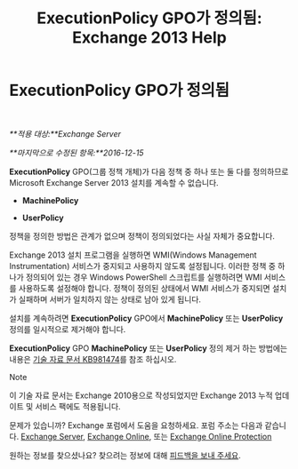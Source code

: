 ﻿---
title: 'ExecutionPolicy GPO가 정의됨: Exchange 2013 Help'
TOCTitle: ExecutionPolicy GPO가 정의됨
ms:assetid: 63de83e2-9a6b-4f57-85b9-df445bea18dd
ms:mtpsurl: https://technet.microsoft.com/ko-kr/library/ms.exch.setupreadiness.powershellexecutionpolicycheckset(v=EXCHG.150)
ms:contentKeyID: 61203320
ms.date: 05/22/2018
mtps_version: v=EXCHG.150
ms.translationtype: MT
---

# ExecutionPolicy GPO가 정의됨

 

_**적용 대상:**Exchange Server_

_**마지막으로 수정된 항목:**2016-12-15_

**ExecutionPolicy** GPO(그룹 정책 개체)가 다음 정책 중 하나 또는 둘 다를 정의하므로 Microsoft Exchange Server 2013 설치를 계속할 수 없습니다.

  - **MachinePolicy**

  - **UserPolicy**

정책을 정의한 방법은 관계가 없으며 정책이 정의되었다는 사실 자체가 중요합니다.

Exchange 2013 설치 프로그램을 실행하면 WMI(Windows Management Instrumentation) 서비스가 중지되고 사용하지 않도록 설정됩니다. 이러한 정책 중 하나가 정의되어 있는 경우 Windows PowerShell 스크립트를 실행하려면 WMI 서비스를 사용하도록 설정해야 합니다. 정책이 정의된 상태에서 WMI 서비스가 중지되면 설치가 실패하며 서버가 일치하지 않는 상태로 남아 있게 됩니다.

설치를 계속하려면 **ExecutionPolicy** GPO에서 **MachinePolicy** 또는 **UserPolicy** 정의를 일시적으로 제거해야 합니다.

**ExecutionPolicy** GPO **MachinePolicy** 또는 **UserPolicy** 정의 제거 하는 방법에는 내용은 [기술 자료 문서 KB981474](https://go.microsoft.com/fwlink/?linkid=3052%26kbid=981474)를 참조 하십시오.


> [!NOTE]
> 이 기술 자료 문서는 Exchange 2010용으로 작성되었지만 Exchange 2013 누적 업데이트 및 서비스 팩에도 적용됩니다.



문제가 있습니까? Exchange 포럼에서 도움을 요청하세요. 포럼 주소는 다음과 같습니다. [Exchange Server](https://go.microsoft.com/fwlink/p/?linkid=60612), [Exchange Online](https://go.microsoft.com/fwlink/p/?linkid=267542), 또는 [Exchange Online Protection](https://go.microsoft.com/fwlink/p/?linkid=285351)

원하는 정보를 찾으셨나요? 찾으려는 정보에 대해 [피드백을 보내 주세요](mailto:exsetuphelpfeedback@microsoft.com?subject=exchange%202013%20setup%20help%20feedback).


